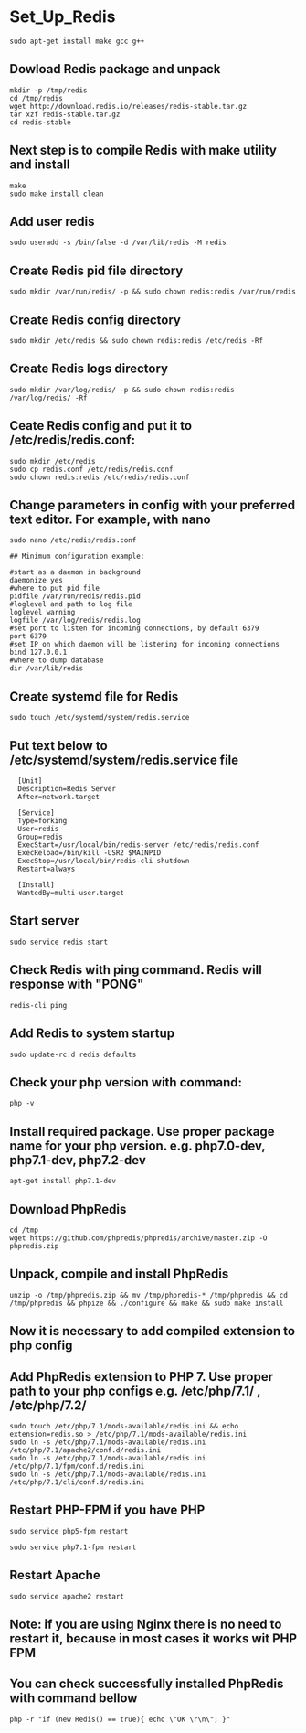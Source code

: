 # Set_Up_Redis

  `sudo apt-get install make gcc g++`
  
  ## Dowload Redis package and unpack

  ```
  mkdir -p /tmp/redis
  cd /tmp/redis
  wget http://download.redis.io/releases/redis-stable.tar.gz
  tar xzf redis-stable.tar.gz
  cd redis-stable
  ```

  ## Next step is to compile Redis with make utility and install

  ```
  make
  sudo make install clean
  ```
  
  ## Add user redis

  `sudo useradd -s /bin/false -d /var/lib/redis -M redis`
  
  ## Create Redis pid file directory

  `sudo mkdir /var/run/redis/ -p && sudo chown redis:redis /var/run/redis`
  
  ## Create Redis config directory

  `sudo mkdir /etc/redis && sudo chown redis:redis /etc/redis -Rf`
  
  ## Create Redis logs directory

  `sudo mkdir /var/log/redis/ -p && sudo chown redis:redis /var/log/redis/ -Rf`
  
  ## Ceate Redis config and put it to /etc/redis/redis.conf:

  ```
  sudo mkdir /etc/redis
  sudo cp redis.conf /etc/redis/redis.conf
  sudo chown redis:redis /etc/redis/redis.conf
  ```
  
  ## Change parameters in config with your preferred text editor. For example, with nano

  `sudo nano /etc/redis/redis.conf `
  ```
  ## Minimum configuration example:

  #start as a daemon in background
  daemonize yes
  #where to put pid file
  pidfile /var/run/redis/redis.pid
  #loglevel and path to log file
  loglevel warning
  logfile /var/log/redis/redis.log
  #set port to listen for incoming connections, by default 6379
  port 6379
  #set IP on which daemon will be listening for incoming connections
  bind 127.0.0.1
  #where to dump database
  dir /var/lib/redis
  ```
  ## Create systemd file for Redis

  `sudo touch /etc/systemd/system/redis.service`

  ## Put text below to /etc/systemd/system/redis.service file
```
  [Unit]
  Description=Redis Server
  After=network.target

  [Service]
  Type=forking
  User=redis
  Group=redis
  ExecStart=/usr/local/bin/redis-server /etc/redis/redis.conf
  ExecReload=/bin/kill -USR2 $MAINPID
  ExecStop=/usr/local/bin/redis-cli shutdown
  Restart=always

  [Install]
  WantedBy=multi-user.target
  ```
  
  ## Start server

  `sudo service redis start`

  ## Check Redis with ping command. Redis will response with "PONG"

  `redis-cli ping`

  ## Add Redis to system startup

  `sudo update-rc.d redis defaults`
  
  ## Check your php version with command:

  `php -v`

  ## Install required package. Use proper package name for your php version. e.g. php7.0-dev, php7.1-dev, php7.2-dev

  `apt-get install php7.1-dev`

  ## Download PhpRedis

  ```
  cd /tmp
  wget https://github.com/phpredis/phpredis/archive/master.zip -O phpredis.zip
  ```

  ## Unpack, compile and install PhpRedis

  `unzip -o /tmp/phpredis.zip && mv /tmp/phpredis-* /tmp/phpredis && cd /tmp/phpredis && phpize && ./configure && make && sudo make install`

  ## Now it is necessary to add compiled extension to php config
  ## Add PhpRedis extension to PHP 7. Use proper path to your php configs e.g. /etc/php/7.1/ , /etc/php/7.2/

  ```
  sudo touch /etc/php/7.1/mods-available/redis.ini && echo extension=redis.so > /etc/php/7.1/mods-available/redis.ini
  sudo ln -s /etc/php/7.1/mods-available/redis.ini /etc/php/7.1/apache2/conf.d/redis.ini
  sudo ln -s /etc/php/7.1/mods-available/redis.ini /etc/php/7.1/fpm/conf.d/redis.ini
  sudo ln -s /etc/php/7.1/mods-available/redis.ini /etc/php/7.1/cli/conf.d/redis.ini
  ```





  ## Restart PHP-FPM if you have PHP 

  `sudo service php5-fpm restart`

  `sudo service php7.1-fpm restart`

  ## Restart Apache

  `sudo service apache2 restart`

  ## Note: if you are using Nginx there is no need to restart it, because in most cases it works wit PHP FPM

  ## You can check successfully installed PhpRedis with command bellow

  `php -r "if (new Redis() == true){ echo \"OK \r\n\"; }"`



















